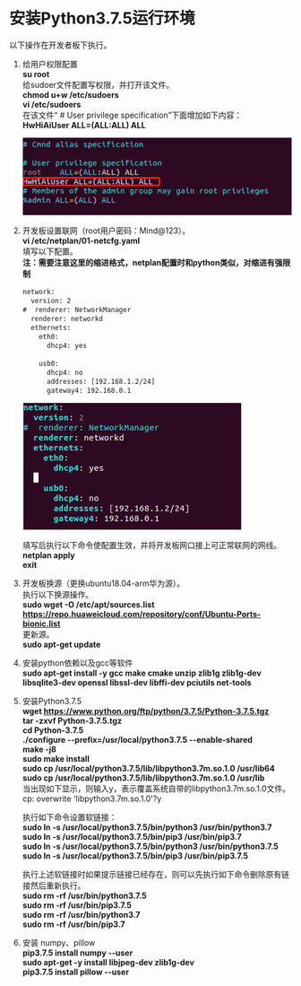 # 安装Python3.7.5运行环境<a name="ZH-CN_TOPIC_0228768065"></a>
以下操作在开发者板下执行。
1.  给用户权限配置  
     **su root**   
    给sudoer文件配置写权限，并打开该文件。    
     **chmod u+w /etc/sudoers**   
     **vi /etc/sudoers**   
    在该文件“ # User privilege specification”下面增加如下内容：  
     **HwHiAiUser ALL=(ALL:ALL) ALL**
 
    ![](figures/authority.png "")

2.  开发板设置联网（root用户密码：Mind@123）。     
    **vi /etc/netplan/01-netcfg.yaml**   
    填写以下配置。      
     **注：需要注意这里的缩进格式，netplan配置时和python类似，对缩进有强限制** 

    ```
    network:
      version: 2
    #  renderer: NetworkManager
      renderer: networkd
      ethernets:
        eth0:
          dhcp4: yes 
   
        usb0:
          dhcp4: no 
          addresses: [192.168.1.2/24] 
          gateway4: 192.168.0.1
    ```


    ![](figures/network.png "")  


    填写后执行以下命令使配置生效，并将开发板网口接上可正常联网的网线。  
    **netplan apply**   
    **exit**  

3.  开发板换源（更换ubuntu18.04-arm华为源）。  
    执行以下换源操作。  
    **sudo wget -O /etc/apt/sources.list https://repo.huaweicloud.com/repository/conf/Ubuntu-Ports-bionic.list**   
    更新源。  
    **sudo apt-get update**   

4.  安装python依赖以及gcc等软件  
     **sudo apt-get install -y gcc make cmake unzip zlib1g zlib1g-dev libsqlite3-dev openssl libssl-dev libffi-dev 
pciutils net-tools**   

5.  安装Python3.7.5  
     **wget https://www.python.org/ftp/python/3.7.5/Python-3.7.5.tgz**     
     **tar -zxvf Python-3.7.5.tgz**     
     **cd Python-3.7.5**   
     **./configure --prefix=/usr/local/python3.7.5 --enable-shared**   
     **make -j8**   
     **sudo make install**   
     **sudo cp /usr/local/python3.7.5/lib/libpython3.7m.so.1.0 /usr/lib64**   
     **sudo cp /usr/local/python3.7.5/lib/libpython3.7m.so.1.0 /usr/lib**  
    当出现如下显示，则输入y，表示覆盖系统自带的libpython3.7m.so.1.0文件。  
    cp: overwrite 'libpython3.7m.so.1.0'?y    
   
    执行如下命令设置软链接：  
    **sudo ln -s /usr/local/python3.7.5/bin/python3 /usr/bin/python3.7  
    sudo ln -s /usr/local/python3.7.5/bin/pip3 /usr/bin/pip3.7  
    sudo ln -s /usr/local/python3.7.5/bin/python3 /usr/bin/python3.7.5  
    sudo ln -s /usr/local/python3.7.5/bin/pip3 /usr/bin/pip3.7.5**   

    执行上述软链接时如果提示链接已经存在，则可以先执行如下命令删除原有链接然后重新执行。  
     **sudo rm -rf /usr/bin/python3.7.5  
    sudo rm -rf /usr/bin/pip3.7.5  
    sudo rm -rf /usr/bin/python3.7  
    sudo rm -rf /usr/bin/pip3.7** 
    
6.  安装 numpy、pillow  
    **pip3.7.5 install numpy --user**   
    **sudo apt-get -y install libjpeg-dev zlib1g-dev**   
    **pip3.7.5 install pillow --user**